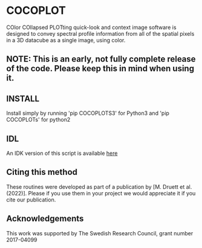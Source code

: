 # COCOPLOT
COlor COllapsed PLOTting quick-look and context image software is designed to convey spectral profile information from all of the spatial pixels in a 3D datacube as a single image, using color.

## NOTE: This is an early, not fully complete release of the code. Please keep this in mind when using it. 

## INSTALL
Install simply by running 'pip COCOPLOTS3' for Python3 and 'pip COCOPLOTs' for python2

## IDL
An IDK version of this script is available [here](https://github.com/mdruett/COCOPLOT)

## Citing this method
These routines were developed as part of a publication by
[M. Druett et al. (2022)].
Please if you use them in your project we would appreciate
it if you cite our publication.

## Acknowledgements
This work was supported by The Swedish Research Council, grant number 2017-04099

